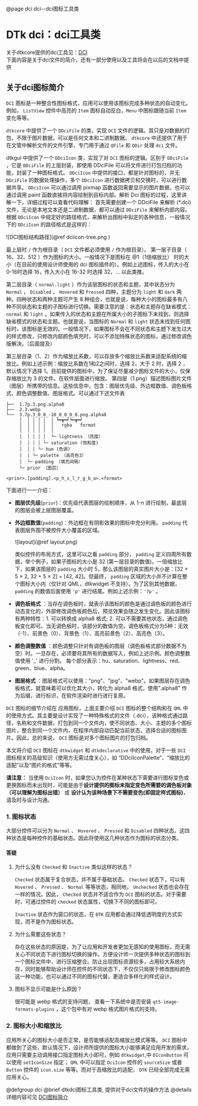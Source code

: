 @page dci dci--dci图标工具类
# DTk dci：dci工具类

关于dtkcore提供的dci工具见：[DCI](group__dci.html#files) <br>
下面内容是关于dci文件的简介，还有一部分使用以及工具将会在以后的文档中提供
## 关于dci图标简介


`DCI` 图标是一种整合性图标格式，应用可以使用该图标完成多种状态的自动变化。例如， `ListView` 控件中高亮的 `Item` 图标自动反白，`Menu` 中图标跟随当前 `Item` 变化等等。

`dtkcore` 中提供了一个 `DDciFile` 的类，实现 `DCI` 文件的逻辑。其只是对数据的打包，不限于图片数据，可以是任何文本和二进制数据。 `dtkcore` 中还提供了用于在文管中解析文件的文件引擎，专门用于通过 `QFile` 和 `QDir` 处理 `dci` 文件。

dtkgui 中提供了一个 `DDciIcon` 类，实现了对 `DCI` 图标的逻辑。区别于 `DDciFile` ，它是 `DDciFile` 的上层封装，即使用 DDciFile 可以将文件进行打包归档的功能，封装了一种图标格式。 `DDciIcon` 中提供的接口，都是针对图标的，并无 `DDciFile` 的数据处理操作，多个 `DDciIcon` 进行数据拷贝和交换时，可以进行数据共享。 `DDciIcon` 可以通过调用 pixmap 函数返回需要显示的图片数据，也可以通过调用 paint 函数直接将内容绘制到目标内部。解析 Dci 图标的过程，这里讲解一下，详细过程可以查看代码理解：
首先需要创建一个 DDciFile 来解析 (*.dci) 文件，无论是本地文本还是二进制数据，都可以通过 `DDciFile` 来解析内部内容。
根据 `DDciIcon` 中规定好的路径格式，来解析出图标中拟定的各种信息，一般情况下的 `DDciIcon` 的路径格式是这样的：

![DCI图标结构路径](@ref dciicon-tree.png )

最上层时 `/` 作为根目录（ `DCI` 文件都必须使用 `/` 作为根目录）。
第一层子目录（ 16、32、512 ）作为图标的大小。一般情况下是图标在 @1（1倍缩放比） 时的大小（在目前的使用设计师使用的 dci 图标插件的）。例如上述图标，传入的大小在 0-16时选择 16，传入大小在 16-32 时选择 32，... 以此类推。

第二层目录（ `normal.light` ）作为该层图标的状态和主题，其中状态分为 `Normal` ， `Disabled` ， `Hovered` 和 `Pressed` 四种，主题分为 `light` 和 `dark` 两种。四种状态和两种主题可产生 8 种组合，也就是说，每种大小的图标最多有八种不同状态和主题的子图标进行切换。需要注意的是：状态和主题存在缺省模式： `normal` 和 `light` 。如果传入的状态和主题在所属大小的子图标下未找到，则选择缺省模式的状态和主题。也就是说，当图标的 `Normal` 和 `light` 状态未找到任何图标时，该图标是无效的。一般情况下，如果图标不会在不同状态和主题下发生过大的样式修改，只修改内部颜色填充时，可以不添加特殊状态的图标，通过修改调色版解决。（后面提及）

 第三层目录（1、2）作为缩放比系数，可以存放多个缩放比系数来适配系统的缩放比。例如上述示例：缩放比系数在1和2之间时，选择 2，大于 2 时，选择 2 ，默认情况下选择 1。目前提供的图标中，为了保证尽量减少图标文件的大小，仅保存缩放比为 3 的文件。在软件层面进行缩放。
第四层（1.png）描述图标图片文件（图层）所携带的信息。这些信息中，包含：图层优先级、外边框数值、调色板格式、颜色调整数值、图层格式。可以通过下述文件表
```
├──  1.7p.3.png.alpha8
├──  2.3.webp
└──  3.7p.3_0_0_-10_0_0_0_0.png.alpha8
     │  │ │ │ │  │ ┕━┳━┙┕━┳━┙
     │  │ │ │ │  │   rgba   format
     │  │ │ │ │  │
     │  │ │ │ │  └─ lightness （亮度）
     │  │ │ │ └─ saturation (饱和度)
     │  │ │ └─ hue (色调)
     │  │ └─ palette （高亮色3）
     │  └─ padding （填充间隔）
     └─ prior （图层）

<prior>.[padding].<p_h_s_l_r_g_b_a>.<format>
```
下面进行一一介绍：

* **图层优先级**(`prior`)：优先级代表图层的绘制顺序，从 1-n 进行绘制，最底层的图层会被上层图层覆盖。

* **外边框数值**(`padding`)：外边框在有阴影效果的图标中充分利用。 `padding` 代表图层外围不被控件大小覆盖的区域。

    ![layout](@ref layout.png)

    类似控件的布局方式，这里可以之看 `padding` 部分， `padding` 定义四周所有数据，举个例子，如果子图标的大小是 32 (第一层目录的数值)，一倍缩放比下，如果该图层的 `padding` 大小时 5，那么该图层的真实图片大小是：[32 + 5 × 2, 32 + 5 × 2] = [42, 42]。但最终， `padding` 区域的大小并不计算在整个图标大小内（仅针对 QML，dtkwidget 不支持）。为了区别其他数据， `padding` 的数值后面使用 `'p'` 进行结尾。例如上述示例：`'7p'` 。

* **调色板格式** ：当存在调色板时，就表示该图标的颜色是通过调色板的颜色进行动态变化的，外部修改调色板颜色后，预览效果会随之发生变化。因此该图标有两种特性：1. 可以转换成 alpha8 格式; 2. 可以不需要其他状态，通过调色板变化即可。当无调色板时，该部分的数值为空。调色板格式分为5种：无效（-1）、前景色（0）、背景色（1）、高亮前景色（2）、高亮色（3）。

* **颜色调整数值** ：颜色调整只针对有调色板的图层（调色板格式部分数据不为空）时。一旦存在，必须要将其所有的数据写入，例如上述示例。颜色调整数值使用 '_' 进行分割。
        每个部分表示：hu、saturation、lightness、red、green、blue、alpha。

* **图层格式** ：图层格式可以使用："png"、"jpg"、"webp"。如果图层存在调色板格式，就意味着可以优化其大小，转化为 alpha8 格式，使用".alpha8" 作为后缀，进行标识，在软件渲染时进行进行复原。

`DCI` 图标的细节介绍在 应用图标，上面主要介绍 `DCI` 图标的整个结构和在 `QML` 中的使用方式。其主要是设计实现了一种特殊格式的文件（.dci），该种格式通过路径，名称和文件数据，打包到同一个文件内，使不同状态、大小、主题的多个图标图片，整合到同一个文件内，在程序内部自动匹配当前状态，选择合适的图标图片。因此，总的来说， `DCI` 图标是对多个图标图片的打包归档。

本文将介绍 `DCI` 图标在 `dtkwidget` 和 `dtkdeclarative` 中的使用，对于一些 `DCI` 图标相关的高级知识（使用方无需过度关心），如 “DDciIconPalette”、“缩放比的适配”以及“图片的格式”等等。

**请注意：** 当使用 `DciIcon` 时，如果您认为控件在某种状态下需要进行图标变色或更换图标而未出现时，可能是由于**设计提供的图标未指定变色所需要的调色板对象（可以理解为图标出错）** 或 **设计认为该种场景下不需要变色(即固定样式图标)**，请及时与设计沟通。

### 1. 图标状态

大部分控件可以分为 `Normal` 、 `Hovered` 、 `Pressed`  和 `Disabled` 四种状态。这四种状态是每种控件的基础状态。因此将使用这几种状态作为图标的状态分类。

#### 答疑

1. 为什么没有  `Checked` 和 `Inactive` 类似这样的状态？

   `Checked` 状态属于复合状态，并不属于基础状态。 `Checked` 状态下，可以有 `Hovered` 、 `Pressed` 、 `Normal` 等等状态，相同地， `Unchecked` 状态也会存在一样的情况。因此， `Checked` 状态并不适合作为 `DCI` 图标的状态。对于需要时，可通过控件的 `checked` 状态属性，切换下不同的图标即可。

   `Inactive` 状态作为窗口的状态，在 `DTK` 应用都会通过降低透明度的方式实现，而不是作为图标状态。

2. 为什么需要这些状态？

   存在这些状态的原因是，为了让应用和开发者更加无感知的使用图标，而无需关心不同状态下进行图标切换的操作。方便设计师一次提供多种状态的图标到一个图标文件中，进行压缩整合。防止出现图标资源较多，占用较大系统内存，同时能够帮助设计师在控件的不同状态下，不仅仅只局限于修改图标颜色这一种功能，也可以通过不同的图标代替，更适合多样化的样式设计。

3. 图标不显示可能是什么原因？

      很可能是 webp 格式的支持问题， 查看一下系统中是否安装 `qt5-image-formats-plugins` ，这个包中有对 webp 格式图片格式的支持。

### 2.  图标大小和缩放比

应用所关心的图标大小是否正常，是否能够适配高缩放比模式等等。 `DCI` 图标中都做到了这些，默认情况下，设计师所提供的图标大小能够满足应用开发的需求，应用只需要主动调用接口指定图标大小即可，例如 `dtkwidget`,中 `DIconButton` 可以使用 `setIconSize` 指定； `QML` 中可以指定 `DciIcon` 控件的 `sourceSize` 或者 `Button` 控件的 `icon.size` 等等。而对于高缩放比的适配， `DTK` 已经全部完成无需应用关心。


@defgroup dci
@brief dtkdci图标工具类, 提供对于dci文件的操作方法
@details 详细内容可见 [DCI图标简介](md_docs_dci_index_zh_CN.html#autotoc_md0)
